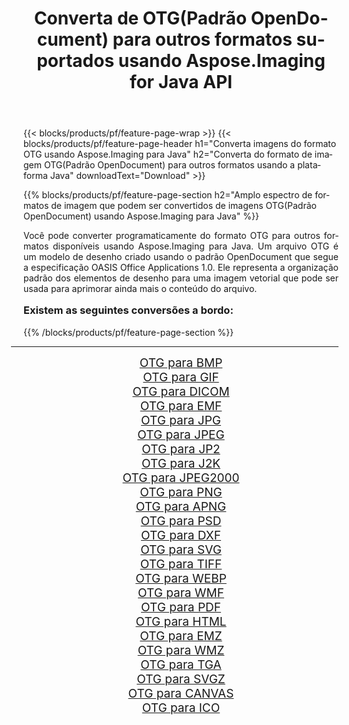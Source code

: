 ﻿---
title: Converta de OTG(Padrão OpenDocument) para outros formatos suportados usando Aspose.Imaging for Java API 
weight: 3920
url: /pt/java/conversion/from/otg/ 
lang: pt
langdirlevel: 2
locales: zh-hans,ja,it,ru,de,es,fr,nl,id,lt,pl,pt,vi,tr,ko,zh-hant,ar,hi,th,sv,cs,uk,he
description: Aspose.Imaging pode converter facilmente de OTG(Padrão OpenDocument) para outros formatos usando a plataforma Java
---

{{< blocks/products/pf/feature-page-wrap >}}
{{< blocks/products/pf/feature-page-header h1="Converta imagens do formato OTG usando Aspose.Imaging para Java" h2="Converta do formato de imagem OTG(Padrão OpenDocument) para outros formatos usando a plataforma Java" downloadText="Download" >}}


{{% blocks/products/pf/feature-page-section  h2="Amplo espectro de formatos de imagem que podem ser convertidos de imagens OTG(Padrão OpenDocument) usando Aspose.Imaging para Java" %}}
<p align=justify>Você pode converter programaticamente do formato OTG para outros formatos disponíveis usando
Aspose.Imaging para Java. Um arquivo OTG é um modelo de desenho criado usando o padrão OpenDocument que segue a especificação OASIS Office Applications 1.0. Ele representa a organização padrão dos elementos de desenho para uma imagem vetorial que pode ser usada para aprimorar ainda mais o conteúdo do arquivo.</p>
<h3 style="margin-top:16px;">
Existem as seguintes conversões a bordo:
</h3>
{{% /blocks/products/pf/feature-page-section %}}
<div class="container-fluid productfamilypage bg-gray">
    <div class="convertypes bg-gray agp-content section">
        <div class="container">
		<hr style="margin-left:-20px;"/>
		<div class="row other-converters" style="gap: 10px;font-size: 19px;text-align:center;">
		    <div class='col-md-3 other-converter remove-lp remove-rp'><a href="/imaging/pt/java/conversion/otg-to-bmp/" style="padding:15px;">OTG para BMP</a></div><div class='col-md-3 other-converter remove-lp remove-rp'><a href="/imaging/pt/java/conversion/otg-to-gif/" style="padding:15px;">OTG para GIF</a></div><div class='col-md-3 other-converter remove-lp remove-rp'><a href="/imaging/pt/java/conversion/otg-to-dicom/" style="padding:15px;">OTG para DICOM</a></div><div class='col-md-3 other-converter remove-lp remove-rp'><a href="/imaging/pt/java/conversion/otg-to-emf/" style="padding:15px;">OTG para EMF</a></div><div class='col-md-3 other-converter remove-lp remove-rp'><a href="/imaging/pt/java/conversion/otg-to-jpg/" style="padding:15px;">OTG para JPG</a></div><div class='col-md-3 other-converter remove-lp remove-rp'><a href="/imaging/pt/java/conversion/otg-to-jpeg/" style="padding:15px;">OTG para JPEG</a></div><div class='col-md-3 other-converter remove-lp remove-rp'><a href="/imaging/pt/java/conversion/otg-to-jp2/" style="padding:15px;">OTG para JP2</a></div><div class='col-md-3 other-converter remove-lp remove-rp'><a href="/imaging/pt/java/conversion/otg-to-j2k/" style="padding:15px;">OTG para J2K</a></div><div class='col-md-3 other-converter remove-lp remove-rp'><a href="/imaging/pt/java/conversion/otg-to-jpeg2000/" style="padding:15px;">OTG para JPEG2000</a></div><div class='col-md-3 other-converter remove-lp remove-rp'><a href="/imaging/pt/java/conversion/otg-to-png/" style="padding:15px;">OTG para PNG</a></div><div class='col-md-3 other-converter remove-lp remove-rp'><a href="/imaging/pt/java/conversion/otg-to-apng/" style="padding:15px;">OTG para APNG</a></div><div class='col-md-3 other-converter remove-lp remove-rp'><a href="/imaging/pt/java/conversion/otg-to-psd/" style="padding:15px;">OTG para PSD</a></div><div class='col-md-3 other-converter remove-lp remove-rp'><a href="/imaging/pt/java/conversion/otg-to-dxf/" style="padding:15px;">OTG para DXF</a></div><div class='col-md-3 other-converter remove-lp remove-rp'><a href="/imaging/pt/java/conversion/otg-to-svg/" style="padding:15px;">OTG para SVG</a></div><div class='col-md-3 other-converter remove-lp remove-rp'><a href="/imaging/pt/java/conversion/otg-to-tiff/" style="padding:15px;">OTG para TIFF</a></div><div class='col-md-3 other-converter remove-lp remove-rp'><a href="/imaging/pt/java/conversion/otg-to-webp/" style="padding:15px;">OTG para WEBP</a></div><div class='col-md-3 other-converter remove-lp remove-rp'><a href="/imaging/pt/java/conversion/otg-to-wmf/" style="padding:15px;">OTG para WMF</a></div><div class='col-md-3 other-converter remove-lp remove-rp'><a href="/imaging/pt/java/conversion/otg-to-pdf/" style="padding:15px;">OTG para PDF</a></div><div class='col-md-3 other-converter remove-lp remove-rp'><a href="/imaging/pt/java/conversion/otg-to-html/" style="padding:15px;">OTG para HTML</a></div><div class='col-md-3 other-converter remove-lp remove-rp'><a href="/imaging/pt/java/conversion/otg-to-emz/" style="padding:15px;">OTG para EMZ</a></div><div class='col-md-3 other-converter remove-lp remove-rp'><a href="/imaging/pt/java/conversion/otg-to-wmz/" style="padding:15px;">OTG para WMZ</a></div><div class='col-md-3 other-converter remove-lp remove-rp'><a href="/imaging/pt/java/conversion/otg-to-tga/" style="padding:15px;">OTG para TGA</a></div><div class='col-md-3 other-converter remove-lp remove-rp'><a href="/imaging/pt/java/conversion/otg-to-svgz/" style="padding:15px;">OTG para SVGZ</a></div><div class='col-md-3 other-converter remove-lp remove-rp'><a href="/imaging/pt/java/conversion/otg-to-canvas/" style="padding:15px;">OTG para CANVAS</a></div><div class='col-md-3 other-converter remove-lp remove-rp'><a href="/imaging/pt/java/conversion/otg-to-ico/" style="padding:15px;">OTG para ICO</a></div>
                </div>
        </div>
    </div>
</div>
<br/>

